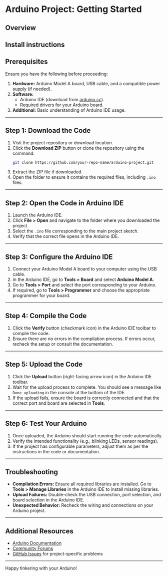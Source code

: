 # Arduino Project: Getting Started

## Overview
Install instructions
---

## Prerequisites
Ensure you have the following before proceeding:

1. **Hardware:** Arduino Model A board, USB cable, and a compatible power supply (if needed).
2. **Software:**
   - Arduino IDE (download from [arduino.cc](https://www.arduino.cc/en/software)).
   - Required drivers for your Arduino board.
3. **Additional:** Basic understanding of Arduino IDE usage.

---

## Step 1: Download the Code

1. Visit the project repository or download location.
2. Click the **Download ZIP** button or clone the repository using the command:
   ```bash
   git clone https://github.com/your-repo-name/arduino-project.git
   ```
3. Extract the ZIP file if downloaded.
4. Open the folder to ensure it contains the required files, including `.ino` files.

---

## Step 2: Open the Code in Arduino IDE

1. Launch the Arduino IDE.
2. Click **File > Open** and navigate to the folder where you downloaded the project.
3. Select the `.ino` file corresponding to the main project sketch.
4. Verify that the correct file opens in the Arduino IDE.

---

## Step 3: Configure the Arduino IDE

1. Connect your Arduino Model A board to your computer using the USB cable.
2. In the Arduino IDE, go to **Tools > Board** and select **Arduino Model A**.
3. Go to **Tools > Port** and select the port corresponding to your Arduino.
4. If required, go to **Tools > Programmer** and choose the appropriate programmer for your board.

---

## Step 4: Compile the Code

1. Click the **Verify** button (checkmark icon) in the Arduino IDE toolbar to compile the code.
2. Ensure there are no errors in the compilation process. If errors occur, recheck the setup or consult the documentation.

---

## Step 5: Upload the Code

1. Click the **Upload** button (right-facing arrow icon) in the Arduino IDE toolbar.
2. Wait for the upload process to complete. You should see a message like `Done uploading` in the console at the bottom of the IDE.
3. If the upload fails, ensure the board is correctly connected and that the correct port and board are selected in **Tools**.

---

## Step 6: Test Your Arduino

1. Once uploaded, the Arduino should start running the code automatically.
2. Verify the intended functionality (e.g., blinking LEDs, sensor readings).
3. If the project has configurable parameters, adjust them as per the instructions in the code or documentation.

---

## Troubleshooting

- **Compilation Errors:** Ensure all required libraries are installed. Go to **Tools > Manage Libraries** in the Arduino IDE to install missing libraries.
- **Upload Failures:** Double-check the USB connection, port selection, and board selection in the Arduino IDE.
- **Unexpected Behavior:** Recheck the wiring and connections on your Arduino project.

---

## Additional Resources

- [Arduino Documentation](https://www.arduino.cc/en/Guide/HomePage)
- [Community Forums](https://forum.arduino.cc/)
- [GitHub Issues](https://github.com/your-repo-name/arduino-project/issues) for project-specific problems

---

Happy tinkering with your Arduino!

